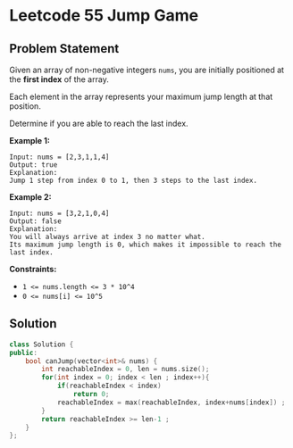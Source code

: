 # Leetcode 55 Jump Game

## Problem Statement

Given an array of non-negative integers `nums`, you are initially positioned at the **first index** of the array.

Each element in the array represents your maximum jump length at that position.

Determine if you are able to reach the last index.

**Example 1:**

```
Input: nums = [2,3,1,1,4]
Output: true
Explanation: 
Jump 1 step from index 0 to 1, then 3 steps to the last index.
```

**Example 2:**

```
Input: nums = [3,2,1,0,4]
Output: false
Explanation: 
You will always arrive at index 3 no matter what. 
Its maximum jump length is 0, which makes it impossible to reach the last index.
```

**Constraints:**

* `1 <= nums.length <= 3 * 10^4`
* `0 <= nums[i] <= 10^5`

## Solution

```cpp
class Solution {
public:
    bool canJump(vector<int>& nums) {
        int reachableIndex = 0, len = nums.size();
        for(int index = 0; index < len ; index++){
            if(reachableIndex < index) 
                return 0;
            reachableIndex = max(reachableIndex, index+nums[index]) ;
        }
        return reachableIndex >= len-1 ;
    }
};
```
